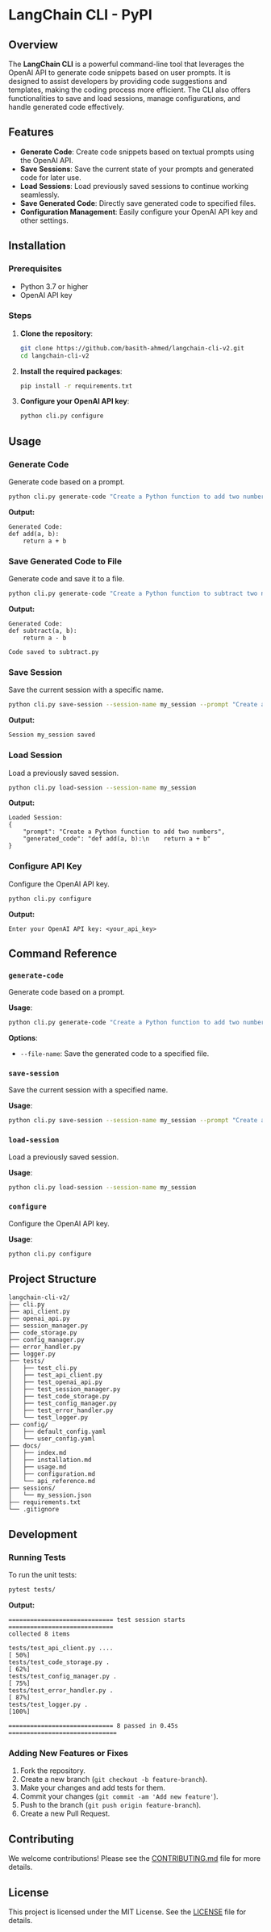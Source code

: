 # LangChain CLI - PyPI

## Overview
The **LangChain CLI** is a powerful command-line tool that leverages the OpenAI API to generate code snippets based on user prompts. It is designed to assist developers by providing code suggestions and templates, making the coding process more efficient. The CLI also offers functionalities to save and load sessions, manage configurations, and handle generated code effectively.

## Features
- **Generate Code**: Create code snippets based on textual prompts using the OpenAI API.
- **Save Sessions**: Save the current state of your prompts and generated code for later use.
- **Load Sessions**: Load previously saved sessions to continue working seamlessly.
- **Save Generated Code**: Directly save generated code to specified files.
- **Configuration Management**: Easily configure your OpenAI API key and other settings.

## Installation

### Prerequisites
- Python 3.7 or higher
- OpenAI API key

### Steps

1. **Clone the repository**:
    ```bash
    git clone https://github.com/basith-ahmed/langchain-cli-v2.git
    cd langchain-cli-v2
    ```

2. **Install the required packages**:
    ```bash
    pip install -r requirements.txt
    ```

3. **Configure your OpenAI API key**:
    ```bash
    python cli.py configure
    ```

## Usage

### Generate Code
Generate code based on a prompt.

```bash
python cli.py generate-code "Create a Python function to add two numbers"
```

**Output:**
```
Generated Code:
def add(a, b):
    return a + b
```

### Save Generated Code to File
Generate code and save it to a file.

```bash
python cli.py generate-code "Create a Python function to subtract two numbers" --file-name subtract.py
```

**Output:**
```
Generated Code:
def subtract(a, b):
    return a - b

Code saved to subtract.py
```

### Save Session
Save the current session with a specific name.

```bash
python cli.py save-session --session-name my_session --prompt "Create a Python function to add two numbers"
```

**Output:**
```
Session my_session saved
```

### Load Session
Load a previously saved session.

```bash
python cli.py load-session --session-name my_session
```

**Output:**
```
Loaded Session:
{
    "prompt": "Create a Python function to add two numbers",
    "generated_code": "def add(a, b):\n    return a + b"
}
```

### Configure API Key
Configure the OpenAI API key.

```bash
python cli.py configure
```

**Output:**
```
Enter your OpenAI API key: <your_api_key>
```

## Command Reference

### `generate-code`
Generate code based on a prompt.

**Usage**:
```bash
python cli.py generate-code "Create a Python function to add two numbers"
```
**Options**:
- `--file-name`: Save the generated code to a specified file.

### `save-session`
Save the current session with a specified name.

**Usage**:
```bash
python cli.py save-session --session-name my_session --prompt "Create a Python function to add two numbers"
```

### `load-session`
Load a previously saved session.

**Usage**:
```bash
python cli.py load-session --session-name my_session
```

### `configure`
Configure the OpenAI API key.

**Usage**:
```bash
python cli.py configure
```

## Project Structure

```
langchain-cli-v2/
├── cli.py
├── api_client.py
├── openai_api.py
├── session_manager.py
├── code_storage.py
├── config_manager.py
├── error_handler.py
├── logger.py
├── tests/
│   ├── test_cli.py
│   ├── test_api_client.py
│   ├── test_openai_api.py
│   ├── test_session_manager.py
│   ├── test_code_storage.py
│   ├── test_config_manager.py
│   ├── test_error_handler.py
│   └── test_logger.py
├── config/
│   ├── default_config.yaml
│   └── user_config.yaml
├── docs/
│   ├── index.md
│   ├── installation.md
│   ├── usage.md
│   ├── configuration.md
│   └── api_reference.md
├── sessions/
│   └── my_session.json
├── requirements.txt
└── .gitignore
```

## Development

### Running Tests
To run the unit tests:

```bash
pytest tests/
```

**Output:**
```
============================= test session starts =============================
collected 8 items

tests/test_api_client.py ....                                              [ 50%]
tests/test_code_storage.py .                                               [ 62%]
tests/test_config_manager.py .                                             [ 75%]
tests/test_error_handler.py .                                              [ 87%]
tests/test_logger.py .                                                     [100%]

============================= 8 passed in 0.45s ==============================
```

### Adding New Features or Fixes
1. Fork the repository.
2. Create a new branch (`git checkout -b feature-branch`).
3. Make your changes and add tests for them.
4. Commit your changes (`git commit -am 'Add new feature'`).
5. Push to the branch (`git push origin feature-branch`).
6. Create a new Pull Request.

## Contributing

We welcome contributions! Please see the [CONTRIBUTING.md](CONTRIBUTING.md) file for more details.

## License

This project is licensed under the MIT License. See the [LICENSE](LICENSE) file for details.

